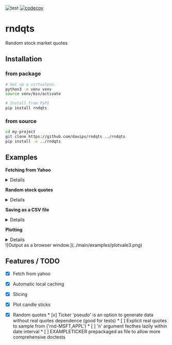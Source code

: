 ![test](https://github.com/davips/rndqts/workflows/test/badge.svg)
[![codecov](https://codecov.io/gh/davips/rndqts/branch/main/graph/badge.svg)](https://codecov.io/gh/davips/rndqts)

# rndqts
Random stock market quotes


## Installation
### from package
```bash
# Set up a virtualenv. 
python3 -m venv venv
source venv/bin/activate

# Install from PyPI
pip install rndqts
```

### from source
```bash
cd my-project
git clone https://github.com/davips/rndqts ../rndqts
pip install -e ../rndqts
```

## Examples

**Fetching from Yahoo** <details>
<p>

```python3
from rndqts.quotes import Quotes

print(Quotes("VALE3.sa").data)
"""
Fetching VALE3.sa ...

[*********************100%***********************]  1 of 1 completed
                  Open        High        Low       Close    Volume
Date                                                               
2000-01-03    2.175114    2.201526   2.175114    2.175114    585600
2000-01-04    2.154401    2.159062   2.123328    2.123328    782400
2000-01-05    2.097431    2.123328   2.097431    2.123328   1876800
2000-01-06    2.123328    2.175114   2.123328    2.123328    792000
2000-01-07    2.149217    2.211886   2.149217    2.201010   5347200
...                ...         ...        ...         ...       ...
2021-01-06   94.980003   96.349998  94.400002   96.050003  53722500
2021-01-07   96.610001  102.529999  96.610001  102.320000  74541400
2021-01-08  103.010002  103.349998  98.199997  101.260002  43879400
2021-01-11  100.250000  101.959999  99.699997  101.800003  18259400
2021-01-12  102.500000  102.620003  99.330002   99.550003  19832500

[5259 rows x 5 columns]

"""
```


</p>
</details>

**Random stock quotes** <details>
<p>

```python3
from rndqts.quotes import Quotes

# Caching real quotes from Yahoo.
Quotes("PETR4.sa", progress=False).data
Quotes("VALE3.sa", progress=False).data
Quotes("CSNA3.sa", progress=False).data
Quotes("USIM5.sa", progress=False).data

# Generating random quotes.
print(Quotes("rnd", seed=42).data)
"""
Fetching PETR4.sa ...
Fetching CSNA3.sa ...
Fetching USIM5.sa ...
          Open      High       Low     Close    Volume
Date                                                  
0     1.200021  1.226008  1.196326  1.202129         5
1     1.031286  1.338619  0.969459  1.117780        13
2     1.318694  1.386048  1.054407  1.076145        29
3     1.161271  1.337793  0.985241  1.333848        61
4     1.397219  1.412562  1.391739  1.408030       125
...        ...       ...       ...       ...       ...
3995  1.148051  1.161673  1.061298  1.124327  88315543
3996  1.226079  1.253347  1.194810  1.215101  77630090
3997  1.130570  1.137203  1.116103  1.130779  56259184
3998  1.041856  1.105484  0.924760  0.996029  13517372
3999  1.007603  1.008232  0.999234  1.000000  27034747

[4000 rows x 5 columns]

"""
```

```python3



"""

"""
```


</p>
</details>

**Saving as a CSV file** <details>
<p>

```python3
from rndqts.quotes import Quotes

Quotes("VALE3.sa").data.to_csv("/tmp/myfile.csv")


"""

"""
```


</p>
</details>

**Plotting** <details>
<p>

```python3
from rndqts.quotes import Quotes

Quotes("VALE3.sa")[1000:1060].plot()
"""
Fetching VALE3.sa ...
[*********************100%***********************]  1 of 1 completed
"""

"""

"""
```


</p>
</details>
![Output as a browser window.](../main/examples/plotvale3.png)


## Features / TODO

* [x] Fetch from yahoo
* [x] Automatic local caching
* [x] Slicing
* [x] Plot candle sticks
* [x] Random quotes
       * [x] Ticker 'pseudo' is an option to generate data without real quotes dependence (good for tests)
       * [ ] Explicit real quotes to sample from ('rnd-MSFT,APPL')
       * [ ] 'n' argument fecthes lazily within date interval
       * [ ] EXAMPLETICKER prepackaged as file to allow more comprehensive doctests
  
